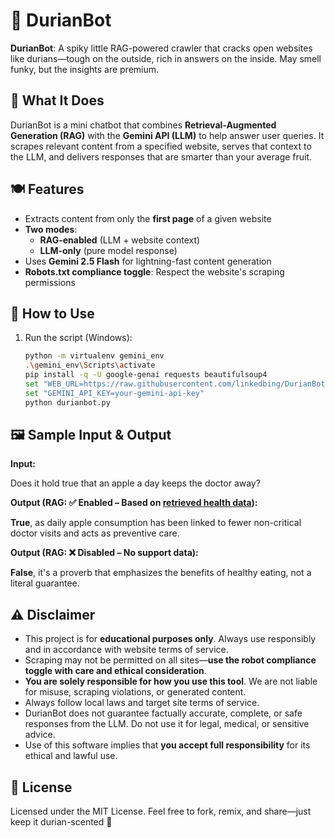 # 🦔 DurianBot

**DurianBot**: A spiky little RAG-powered crawler that cracks open websites like durians—tough on the outside, rich in answers on the inside. May smell funky, but the insights are premium.

## 🧠 What It Does

DurianBot is a mini chatbot that combines **Retrieval-Augmented Generation (RAG)** with the **Gemini API (LLM)** to help answer user queries. It scrapes relevant content from a specified website, serves that context to the LLM, and delivers responses that are smarter than your average fruit.

## 🍽️ Features

- Extracts content from only the **first page** of a given website
- **Two modes**:  
  - **RAG-enabled** (LLM + website context)  
  - **LLM-only** (pure model response)
- Uses **Gemini 2.5 Flash** for lightning-fast content generation
- **Robots.txt compliance toggle**: Respect the website's scraping permissions

## 🚀 How to Use

1. Run the script (Windows):
   ```bash
   python -m virtualenv gemini_env
   .\gemini_env\Scripts\activate
   pip install -q -U google-genai requests beautifulsoup4
   set "WEB_URL=https://raw.githubusercontent.com/linkedbing/DurianBot/refs/heads/main/durianbot_healthchat_demo"
   set "GEMINI_API_KEY=your-gemini-api-key"
   python durianbot.py

## 🖼️ Sample Input & Output

**Input:**

Does it hold true that an apple a day keeps the doctor away?

**Output (RAG: ✅ Enabled – Based on [retrieved health data](https://raw.githubusercontent.com/linkedbing/DurianBot/refs/heads/main/durianbot_healthchat_demo)):**

**True**, as daily apple consumption has been linked to fewer non-critical doctor visits and acts as preventive care.

**Output (RAG: ❌ Disabled – No support data):**

**False**, it's a proverb that emphasizes the benefits of healthy eating, not a literal guarantee.


## ⚠️ Disclaimer

- This project is for **educational purposes only**. Always use responsibly and in accordance with website terms of service.
- Scraping may not be permitted on all sites—**use the robot compliance toggle with care and ethical consideration**.
- **You are solely responsible for how you use this tool**. We are not liable for misuse, scraping violations, or generated content.
- Always follow local laws and target site terms of service.
- DurianBot does not guarantee factually accurate, complete, or safe responses from the LLM. Do not use it for legal, medical, or sensitive advice.
- Use of this software implies that **you accept full responsibility** for its ethical and lawful use.

## 📄 License
Licensed under the MIT License. Feel free to fork, remix, and share—just keep it durian-scented 🍃
